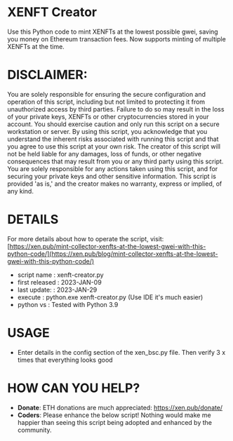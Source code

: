# XENFT Creator
Use this Python code to mint XENFTs at the lowest possible gwei, saving you money on Ethereum transaction fees.
Now supports minting of multiple XENFTs at the time.

# DISCLAIMER:
You are solely responsible for ensuring the secure configuration and operation of this script, including but not limited to protecting it from unauthorized access by third parties. Failure to do so may result in the loss of your private keys, XENFTs or other cryptocurrencies stored in your account. You should exercise caution and only run this script on a secure workstation or server.
By using this script, you acknowledge that you understand the inherent risks associated with running this script and that you agree to use this script at your own risk.
The creator of this script will not be held liable for any damages, loss of funds, or other negative consequences that may result from you or any third party using this script.
You are solely responsible for any actions taken using this script, and for securing your private keys and other sensitive information.
This script is provided 'as is,' and the creator makes no warranty, express or implied, of any kind.

# DETAILS
For more details about how to operate the script, visit: [https://xen.pub/mint-collector-xenfts-at-the-lowest-gwei-with-this-python-code/](https://xen.pub/blog/mint-collector-xenfts-at-the-lowest-gwei-with-this-python-code/)

- script name    : xenft-creator.py
- first released : 2023-JAN-09
- last update:   : 2023-JAN-29
- execute        : python.exe xenft-creator.py (Use IDE it's much easier)
- python vs      : Tested with Python 3.9

# USAGE
- Enter details in the config section of the xen_bsc.py file. Then verify 3 x times that everything looks good

# HOW CAN YOU HELP?
- **Donate**: ETH donations are much appreciated: https://xen.pub/donate/
- **Coders**: Please enhance the below script! Nothing would make me happier than seeing this script being adopted and enhanced by the community.
